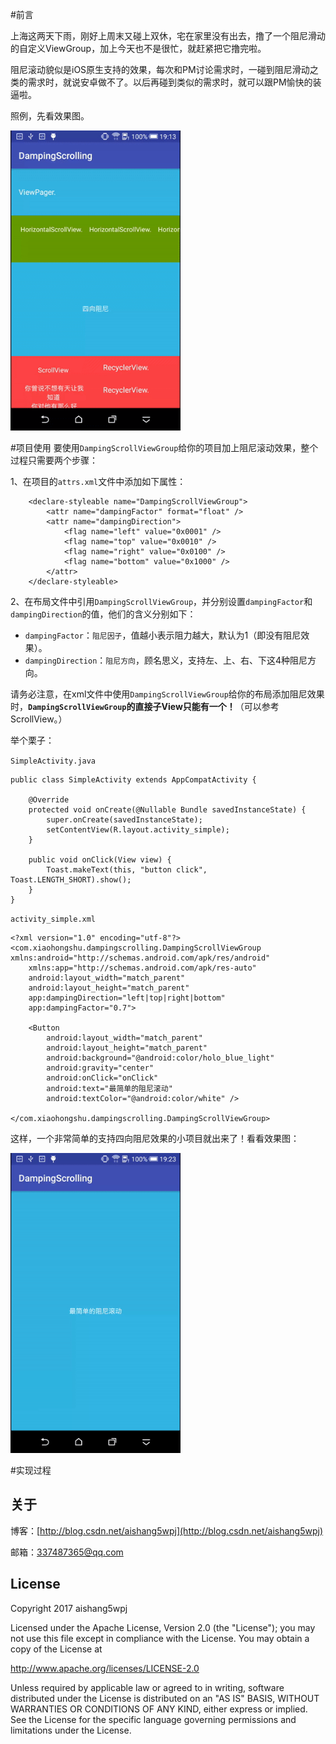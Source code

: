#前言

上海这两天下雨，刚好上周末又碰上双休，宅在家里没有出去，撸了一个阻尼滑动的自定义ViewGroup，加上今天也不是很忙，就赶紧把它撸完啦。

阻尼滚动貌似是iOS原生支持的效果，每次和PM讨论需求时，一碰到阻尼滑动之类的需求时，就说安卓做不了。以后再碰到类似的需求时，就可以跟PM愉快的装逼啦。

照例，先看效果图。

<img src='app/screenshot/screenshot.gif' height='480px'/>


#项目使用
要使用`DampingScrollViewGroup`给你的项目加上阻尼滚动效果，整个过程只需要两个步骤：

1、在项目的`attrs.xml`文件中添加如下属性：

```
    <declare-styleable name="DampingScrollViewGroup">
        <attr name="dampingFactor" format="float" />
        <attr name="dampingDirection">
            <flag name="left" value="0x0001" />
            <flag name="top" value="0x0010" />
            <flag name="right" value="0x0100" />
            <flag name="bottom" value="0x1000" />
        </attr>
    </declare-styleable>

```
 2、在布局文件中引用`DampingScrollViewGroup`，并分别设置`dampingFactor`和`dampingDirection`的值，他们的含义分别如下：
 
 - `dampingFactor`：`阻尼因子`，值越小表示阻力越大，默认为1（即没有阻尼效果）。
 - `dampingDirection`：`阻尼方向`，顾名思义，支持左、上、右、下这4种阻尼方向。

请务必注意，在xml文件中使用`DampingScrollViewGroup`给你的布局添加阻尼效果时，<b>`DampingScrollViewGroup`的直接子View只能有一个！</b>（可以参考ScrollView。）

举个栗子：

`SimpleActivity.java`

```
public class SimpleActivity extends AppCompatActivity {

    @Override
    protected void onCreate(@Nullable Bundle savedInstanceState) {
        super.onCreate(savedInstanceState);
        setContentView(R.layout.activity_simple);
    }

    public void onClick(View view) {
        Toast.makeText(this, "button click", Toast.LENGTH_SHORT).show();
    }
}
```

`activity_simple.xml`

```
<?xml version="1.0" encoding="utf-8"?>
<com.xiaohongshu.dampingscrolling.DampingScrollViewGroup xmlns:android="http://schemas.android.com/apk/res/android"
    xmlns:app="http://schemas.android.com/apk/res-auto"
    android:layout_width="match_parent"
    android:layout_height="match_parent"
    app:dampingDirection="left|top|right|bottom"
    app:dampingFactor="0.7">

    <Button
        android:layout_width="match_parent"
        android:layout_height="match_parent"
        android:background="@android:color/holo_blue_light"
        android:gravity="center"
        android:onClick="onClick"
        android:text="最简单的阻尼滚动"
        android:textColor="@android:color/white" />

</com.xiaohongshu.dampingscrolling.DampingScrollViewGroup>
```

这样，一个非常简单的支持四向阻尼效果的小项目就出来了！看看效果图：

<img src='app/screenshot/demo01.gif' height='480px'/>


#实现过程

 
关于
--

博客：[http://blog.csdn.net/aishang5wpj](http://blog.csdn.net/aishang5wpj)

邮箱：337487365@qq.com

License
--
Copyright 2017 aishang5wpj

Licensed under the Apache License, Version 2.0 (the "License"); you may not use this file except in compliance with the License. You may obtain a copy of the License at

http://www.apache.org/licenses/LICENSE-2.0

Unless required by applicable law or agreed to in writing, software distributed under the License is distributed on an "AS IS" BASIS, WITHOUT WARRANTIES OR CONDITIONS OF ANY KIND, either express or implied. See the License for the specific language governing permissions and limitations under the License.